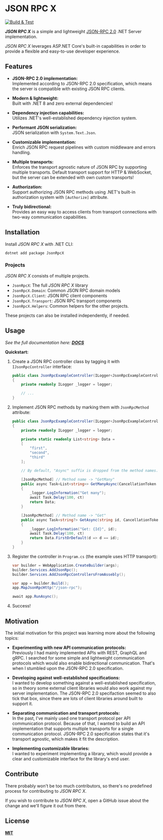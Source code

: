 # JSON RPC X

[![Build & Test](https://github.com/iiroki/json-rpc-x/actions/workflows/build.yml/badge.svg)](https://github.com/iiroki/json-rpc-x/actions/workflows/build.yml)

**_JSON RPC X_** is a simple and lightweight [JSON-RPC 2.0](https://www.jsonrpc.org/specification) .NET Server implementation.

_JSON RPC X_ leverages ASP.NET Core's built-in capabilities in order to
provide a flexible and easy-to-use developer experience.

## Features

- **JSON-RPC 2.0 implementation:**  
  Implemented according to JSON-RPC 2.0 specification,
  which means the server is compatible with existing JSON RPC clients.
  
- **Modern & lightweight:**  
  Built with .NET 8 and zero external dependencies!

- **Dependency injection capabilities:**  
  Utilizes .NET's well-established dependency injection system.

- **Performant JSON serialization:**  
  JSON serialization with `System.Text.Json`.

- **Customizable implementation:**  
  Enrich JSON RPC request pipelines with custom middleware and errors handling.

- **Multiple transports:**  
  Enforces the transport agnostic nature of JSON RPC by supporting multiple transports.
  Default transport support for HTTP & WebSocket,
  but the server can be extended with own custom transports!

- **Authorization:**  
  Support authorizing JSON RPC methods using .NET's built-in authorization system with `[Authorize]` attribute.

- **Truly bidirectional:**  
  Provides an easy way to access clients from transport connections
  with two-way communication capabilities.

## Installation

Install _JSON RPC X_ with .NET CLI:

```
dotnet add package JsonRpcX
```

### Projects

_JSON RPC X_ consists of multiple projects.

- `JsonRpcX`: The full _JSON RPC X_ library
- `JsonRpcX.Domain`: Common JSON RPC domain models
- `JsonRpcX.Client`: JSON RPC client components
- `JsonRpcX.Transport`: JSON RPC transport components
- `JsonRpcX.Helpers`: Common helpers for the other projects.

These projects can also be installed independently, if needed.

## Usage

_See the full documentation here: **[DOCS](https://github.com/iiroki/json-rpc-x/blob/main/docs/index.md)**_

**Quickstart:**

1. Create a JSON RPC controller class by tagging it with `IJsonRpcController` interface:
    ```cs
    public class JsonRpcExampleController(ILogger<JsonRpcExampleController> logger) : IJsonRpcController
    {
        private readonly ILogger _logger = logger;

        // ...
    }
    ```

2. Implement JSON RPC methods by marking them with `JsonRpcMethod` attribute:
    ```cs
    public class JsonRpcExampleController(ILogger<JsonRpcExampleController> logger) : IJsonRpcController
    {
        private readonly ILogger _logger = logger;

        private static readonly List<string> Data =
        [
            "first",
            "second",
            "third"
        ];

        // By default, "Async" suffix is dropped from the method names.

        [JsonRpcMethod] // Method name -> "GetMany"
        public async Task<List<string>> GetManyAsync(CancellationToken ct)
        {
            _logger.LogInformation("Get many");
            await Task.Delay(100, ct)
            return Data;
        }

        [JsonRpcMethod] // Method name -> "Get"
        public async Task<string?> GetAsync(string id, CancellationToken ct)
        {
            _logger.LogInformation("Get: {Id}", id);
            await Task.Delay(100, ct)
            return Data.FirstOrDefault(d => d == id);
        }
    }
    ```

3. Register the controller in `Program.cs` (the example uses HTTP transport):
    ```cs
    var builder = WebApplication.CreateBuilder(args);
    builder.Services.AddJsonRpc();
    builder.Services.AddJsonRpcControllersFromAssebly();

    var app = builder.Build();
    app.MapJsonRpcHttp("/json-rpc");

    await app.RunAsync();
    ```

4. Success!

## Motivation

The initial motivation for this project was learning more about the following topics:

- **Experimenting with new API communication protocols:**  
  Previously I had mainly implemented APIs with REST, GraphQL and gRPC.
  I searched for some simple and lightweight communication protocols
  which would also enable bidirectional communication.
  That's when I stumbled upon the JSON-RPC 2.0 specification.

- **Developing against well-established specifications:**  
  I wanted to develop something against a well-established specification,
  so in theory some external client libraries would also work against my server implementation.
  The JSON-RPC 2.0 specifaction seemed to also tick that box,
  since there are lots of client libraries around built to support it.

- **Separating communication and transport protocols:**  
  In the past, I've mainly used one transport protocol per API communication protocol.
  Because of that, I wanted to build an API implementation that supports multiple transports
  for a single communication protocol.
  JSON-RPC 2.0 specification states that it's transport agnostic,
  which makes it fit the description.

- **Implementing customizable libraries:**  
  I wanted to experiment implementing a library, which would provide a clear and customizable interface for the library's end user.

## Contribute

There probably won't be too much contributors,
so there's no predefined process for contributing to _JSON RPC X_.

If you wish to contribute to _JSON RPC X_,
open a GitHub issue about the change and we'll figure it out from there.

## License

[**MIT**](./LICENSE)
